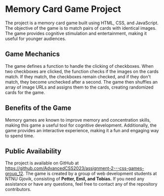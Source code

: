 
# Memory Card Game Project
The project is a memory card game built using HTML, CSS, and JavaScript. The objective of the game is to match pairs of cards with identical images. The game provides cognitive stimulation and entertainment, making it useful for younger audiences.

## Game Mechanics
The game defines a function to handle the clicking of checkboxes. When two checkboxes are clicked, the function checks if the images on the cards match. If they match, the checkboxes remain checked, and if they don't match, they become unchecked after a second. The game then shuffles an array of image URLs and assigns them to the cards, creating randomized cards for the game.

## Benefits of the Game
Memory games are known to improve memory and concentration skills, making this game a useful tool for cognitive development. Additionally, the game provides an interactive experience, making it a fun and engaging way to spend time.

## Public Availability
The project is available on GitHub at https://github.com/AdvancedCSS2023/assignment-2---css-games-group_12. The game is created by a group of web development students at NTNU Gjovik, consisting of **Petter, Emil, and Tobias.** If you need any assistance or have any questions, feel free to contact any of the repository contributors.
